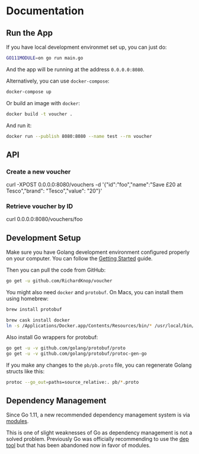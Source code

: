 # Documentation

## Run the App

If you have local development environmet set up, you can just do:

```sh
GO111MODULE=on go run main.go
```

And the app will be running at the address `0.0.0.0:8080`.

Alternatively, you can use `docker-compose`:

```sh
docker-compose up
```

Or build an image with `docker`:

```sh
docker build -t voucher .
```

And run it:

```sh
docker run --publish 8080:8080 --name test --rm voucher

```

## API

### Create a new voucher

curl -XPOST 0.0.0.0:8080/vouchers -d '{"id":"foo","name":"Save £20 at Tesco","brand": "Tesco","value": "20"}'

### Retrieve voucher by ID

curl 0.0.0.0:8080/vouchers/foo

## Development Setup

Make sure you have Golang development environment configured properly on your computer. You can follow the [Getting Started](https://golang.org/doc/install) guide.

Then you can pull the code from GitHub:

```sh
go get -u github.com/RichardKnop/voucher
```

You might also need `docker` and `protobuf`. On Macs, you can install them using homebrew:

```sh
brew install protobuf

brew cask install docker
ln -s /Applications/Docker.app/Contents/Resources/bin/* /usr/local/bin/
```

Also install Go wrappers for protobuf:

```sh
go get -u -v github.com/golang/protobuf/proto
go get -u -v github.com/golang/protobuf/protoc-gen-go
```

If you make any changes to the `pb/pb.proto` file, you can regenerate Golang structs like this:

```sh
protoc --go_out=paths=source_relative:. pb/*.proto
```

## Dependency Management

Since Go 1.11, a new recommended dependency management system is via [modules](https://github.com/golang/go/wiki/Modules).

This is one of slight weaknesses of Go as dependency management is not a solved problem. Previously Go was officially recommending to use the [dep tool](https://github.com/golang/dep) but that has been abandoned now in favor of modules.
